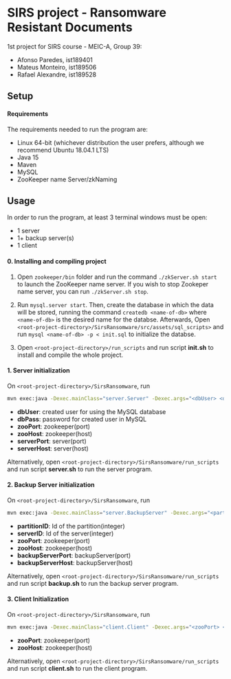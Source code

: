 # SIRS project - Ransomware Resistant Documents
1st project for SIRS course - MEIC-A, Group 39:
- Afonso Paredes, ist189401
- Mateus Monteiro, ist189506
- Rafael Alexandre, ist189528

## Setup

#### Requirements

The requirements needed to run the program are:
- Linux 64-bit (whichever distribution the user prefers, although we recommend Ubuntu 18.04.1 LTS)
- Java 15
- Maven
- MySQL 
- ZooKeeper name Server/zkNaming


## Usage

In order to run the program, at least 3 terminal windows must be open:
- 1 server
- 1+ backup server(s)
- 1 client

#### 0. Installing and compiling project 


1. Open `zookeeper/bin` folder and run the command `./zkServer.sh start` to launch the ZooKeeper name server. If you wish to stop Zookeper name server, you can run `./zkServer.sh stop`.

2. Run `mysql.server start`. Then, create the database in which the data will be stored, running the command `createdb <name-of-db>` where `<name-of-db>` is the desired name for the databse. Afterwards, Open `<root-project-directory>/SirsRansomware/src/assets/sql_scripts>` and run `mysql <name-of-db> -p < init.sql` to initialize the databse.

3. Open `<root-project-directory>/run_scripts` and run script **init.sh** to install and compile the whole project.

#### 1. Server initialization

On `<root-project-directory>/SirsRansomware`, run 

```bash
mvn exec:java -Dexec.mainClass="server.Server" -Dexec.args="<dbUser> <dbPass> <zooPort> <zooHost> <serverPort> <serverHost>" 
```

- **dbUser**: created user for using the MySQL database
- **dbPass**: password for created user in MySQL
- **zooPort**: zookeeper(port)
- **zooHost**: zookeeper(host)
- **serverPort**: server(port)
- **serverHost**: server(host)

Alternatively, open `<root-project-directory>/SirsRansomware/run_scripts` and run script **server.sh** to run the server program.

#### 2. Backup Server initialization

On `<root-project-directory>/SirsRansomware`, run 

```bash
mvn exec:java -Dexec.mainClass="server.BackupServer" -Dexec.args="<partitionID> <serverID> <zooPort> <zooHost> <backupServerPort> <backupServerHost>" 
```

- **partitionID**: Id of the partition(integer)
- **serverID**: Id of the server(integer)
- **zooPort**: zookeeper(port)
- **zooHost**: zookeeper(host)
- **backupServerPort**: backupServer(port)
- **backupServerHost**: backupServer(host)

Alternatively, open `<root-project-directory>/SirsRansomware/run_scripts` and run script **backup.sh** to run the backup server program.


#### 3. Client Initialization

On `<root-project-directory>/SirsRansomware`, run 
```bash
mvn exec:java -Dexec.mainClass="client.Client" -Dexec.args="<zooPort> <zooHost>" 
```

- **zooPort**: zookeeper(port)
- **zooHost**: zookeeper(host)

Alternatively, open `<root-project-directory>/SirsRansomware/run_scripts` and run script **client.sh** to run the client program.


